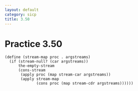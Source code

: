 ```yaml
---
layout: default
category: sicp
title: 3.50
---
```


# Practice 3.50

    (define (stream-map proc . argstreams)
      (if (stream-null? (car argstreams))
          the-empty-stream
          (cons-stream
           (apply proc (map stream-car argstreams))
           (apply stream-map
                  (cons proc (map stream-cdr argstreams))))))
